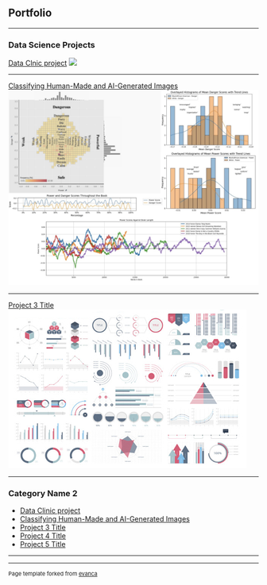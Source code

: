 ## Portfolio

---

### Data Science Projects

[Data Clnic project](/sample_page)
<img src="Job portfolio-Project 1 3.jpg?raw=true"/>

---
[Classifying Human-Made and AI-Generated Images](/pdf/sample_presentation.pdf)
<img src="Job portfolio-Project 1 .jpg?raw=true"/>

---
[Project 3 Title](http://example.com/)
<img src="images/dummy_thumbnail.jpg?raw=true"/>

---

### Category Name 2

- [Data Clinic project](http://example.com/)
- [Classifying Human-Made and AI-Generated Images]([http://example.com/](https://docs.google.com/presentation/d/1YlbBaBHjCiHAstDAV29z8S6ZU4urd33_/edit?usp=sharing&ouid=114815941480699430586&rtpof=true&sd=true))
- [Project 3 Title](http://example.com/)
- [Project 4 Title](http://example.com/)
- [Project 5 Title](http://example.com/)

---




---
<p style="font-size:11px">Page template forked from <a href="https://github.com/evanca/quick-portfolio">evanca</a></p>
<!-- Remove above link if you don't want to attibute -->
